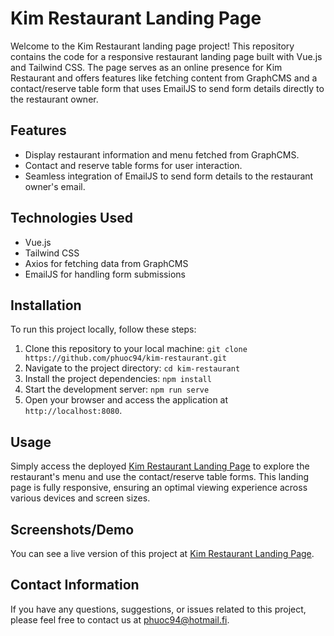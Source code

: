 # Kim Restaurant Landing Page

Welcome to the Kim Restaurant landing page project! This repository contains the code for a responsive restaurant landing page built with Vue.js and Tailwind CSS. The page serves as an online presence for Kim Restaurant and offers features like fetching content from GraphCMS and a contact/reserve table form that uses EmailJS to send form details directly to the restaurant owner.

## Features

- Display restaurant information and menu fetched from GraphCMS.
- Contact and reserve table forms for user interaction.
- Seamless integration of EmailJS to send form details to the restaurant owner's email.

## Technologies Used

- Vue.js
- Tailwind CSS
- Axios for fetching data from GraphCMS
- EmailJS for handling form submissions

## Installation

To run this project locally, follow these steps:

1. Clone this repository to your local machine: `git clone https://github.com/phuoc94/kim-restaurant.git`
2. Navigate to the project directory: `cd kim-restaurant`
3. Install the project dependencies: `npm install`
4. Start the development server: `npm run serve`
5. Open your browser and access the application at `http://localhost:8080`.

## Usage

Simply access the deployed [Kim Restaurant Landing Page](https://kim-restaurant.vercel.app/) to explore the restaurant's menu and use the contact/reserve table forms. This landing page is fully responsive, ensuring an optimal viewing experience across various devices and screen sizes.

## Screenshots/Demo

You can see a live version of this project at [Kim Restaurant Landing Page](https://kim-restaurant.vercel.app/).

## Contact Information

If you have any questions, suggestions, or issues related to this project, please feel free to contact us at <phuoc94@hotmail.fi>.
